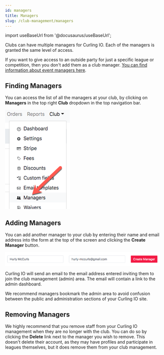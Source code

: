 ```yaml
---
id: managers
title: Managers
slug: /club-management/managers
---
```

import useBaseUrl from '@docusaurus/useBaseUrl';

Clubs can have multiple managers for Curling IO.
Each of the managers is granted the same level of access.

If you want to give access to an outside party for just a specific league or competition, then you don't add them as a club manager.
[You can find information about event managers here](/docs/event-management/event-managers).


## Finding Managers

You can access the list of all the managers at your club, by clicking on **Managers** in the top right **Club** dropdown in the top navigation bar.

![Managers Navigation](/img/docs/club-management/managers/navigation.png)


## Adding Managers

You can add another manager to your club by entering their name and email address into the form at the top of the screen and clicking the **Create Manager** button.

![Create Manager](/img/docs/club-management/managers/create-manager.png)

Curling IO will send an email to the email address entered inviting them to join the club management (admin) area.
The email will contain a link to the admin dashboard.

We recommend managers bookmark the admin area to avoid confusion between the public and administration sections of your Curling IO site.


## Removing Managers

We highly recommend that you remove staff from your Curling IO management when they are no longer with the club.
You can do so by clicking the **Delete** link next to the manager you wish to remove.
This doesn't delete their account, as they may have profiles and participate in leagues themselves, but it does remove them from your club management.
